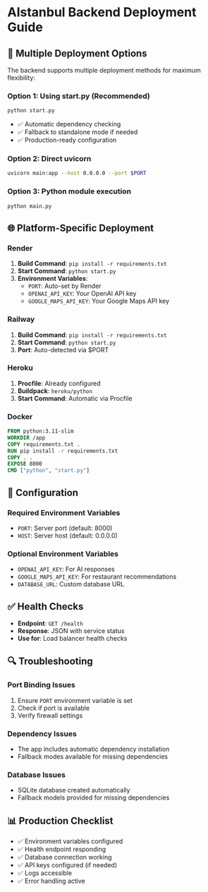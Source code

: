 # AIstanbul Backend Deployment Guide

## 🚀 Multiple Deployment Options

The backend supports multiple deployment methods for maximum flexibility:

### Option 1: Using start.py (Recommended)
```bash
python start.py
```
- ✅ Automatic dependency checking
- ✅ Fallback to standalone mode if needed
- ✅ Production-ready configuration

### Option 2: Direct uvicorn
```bash
uvicorn main:app --host 0.0.0.0 --port $PORT
```

### Option 3: Python module execution
```bash
python main.py
```

## 🌐 Platform-Specific Deployment

### Render
1. **Build Command**: `pip install -r requirements.txt`
2. **Start Command**: `python start.py`
3. **Environment Variables**:
   - `PORT`: Auto-set by Render
   - `OPENAI_API_KEY`: Your OpenAI API key
   - `GOOGLE_MAPS_API_KEY`: Your Google Maps API key

### Railway
1. **Build Command**: `pip install -r requirements.txt`
2. **Start Command**: `python start.py`
3. **Port**: Auto-detected via $PORT

### Heroku
1. **Procfile**: Already configured
2. **Buildpack**: `heroku/python`
3. **Start Command**: Automatic via Procfile

### Docker
```dockerfile
FROM python:3.11-slim
WORKDIR /app
COPY requirements.txt .
RUN pip install -r requirements.txt
COPY . .
EXPOSE 8000
CMD ["python", "start.py"]
```

## 🔧 Configuration

### Required Environment Variables
- `PORT`: Server port (default: 8000)
- `HOST`: Server host (default: 0.0.0.0)

### Optional Environment Variables
- `OPENAI_API_KEY`: For AI responses
- `GOOGLE_MAPS_API_KEY`: For restaurant recommendations
- `DATABASE_URL`: Custom database URL

## ✅ Health Checks

- **Endpoint**: `GET /health`
- **Response**: JSON with service status
- **Use for**: Load balancer health checks

## 🔍 Troubleshooting

### Port Binding Issues
1. Ensure `PORT` environment variable is set
2. Check if port is available
3. Verify firewall settings

### Dependency Issues
- The app includes automatic dependency installation
- Fallback modes available for missing dependencies

### Database Issues
- SQLite database created automatically
- Fallback models provided for missing dependencies

## 📊 Production Checklist

- ✅ Environment variables configured
- ✅ Health endpoint responding
- ✅ Database connection working
- ✅ API keys configured (if needed)
- ✅ Logs accessible
- ✅ Error handling active
